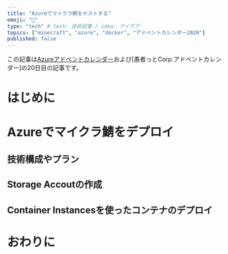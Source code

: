 ```yaml
---
title: "Azureでマイクラ鯖をホストする"
emoji: "🐳"
type: "tech" # tech: 技術記事 / idea: アイデア
topics: ["minecraft", "azure", "docker", "アドベントカレンダー2020"]
published: false
---
```


この記事は[Azureアドベントカレンダー]()および[愚者っとCorp.アドベントカレンダー]の20日目の記事です。

# はじめに

# Azureでマイクラ鯖をデプロイ

## 技術構成やプラン

## Storage Accoutの作成

## Container Instancesを使ったコンテナのデプロイ

# おわりに

